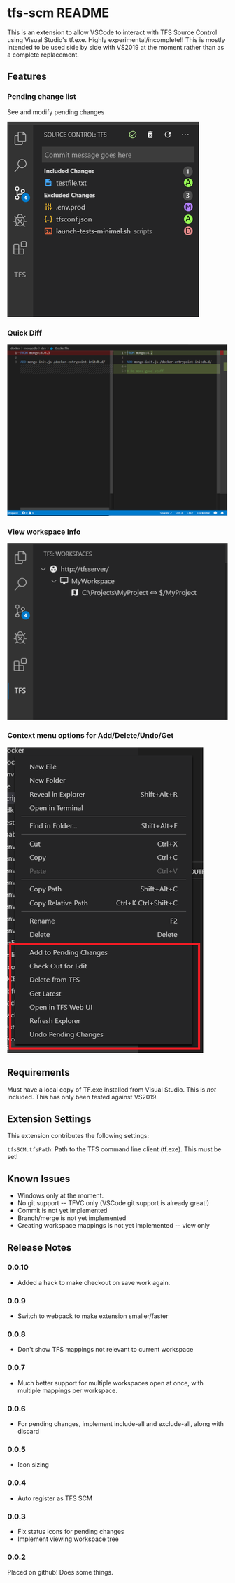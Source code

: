 # tfs-scm README

This is an extension to allow VSCode to interact with TFS Source Control using Visual Studio's tf.exe. Highly experimental/incomplete!! This is mostly intended to be used side by side with VS2019 at the moment rather than as a complete replacement.

## Features

### Pending change list

See and modify pending changes

![Pending Changes Example](docs/pending-changes.png)

### Quick Diff

![Diff Example](docs/diff.png)

### View workspace Info

![Workspace Mapping Example](docs/workspace-mapping.png)

### Context menu options for Add/Delete/Undo/Get

![Context Menu Example](docs/context-menu.png)


## Requirements

Must have a local copy of TF.exe installed from Visual Studio. This is _not_ included. This has only been tested against VS2019.

## Extension Settings

This extension contributes the following settings:

`tfsSCM.tfsPath`: Path to the TFS command line client (tf.exe). This must be set!

## Known Issues

* Windows only at the moment.
* No git support -- TFVC only (VSCode git support is already great!)
* Commit is not yet implemented
* Branch/merge is not yet implemented
* Creating workspace mappings is not yet implemented -- view only

## Release Notes

### 0.0.10
* Added a hack to make checkout on save work again.

### 0.0.9
* Switch to webpack to make extension smaller/faster

### 0.0.8
* Don't show TFS mappings not relevant to current workspace

### 0.0.7
* Much better support for multiple workspaces open at once, with multiple mappings per workspace.

### 0.0.6
* For pending changes, implement include-all and exclude-all, along with discard

### 0.0.5
* Icon sizing

### 0.0.4
* Auto register as TFS SCM

### 0.0.3

* Fix status icons for pending changes
* Implement viewing workspace tree

### 0.0.2

Placed on github! Does some things.
